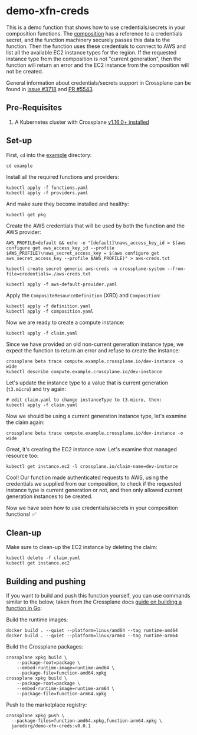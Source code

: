 # demo-xfn-creds

This is a demo function that shows how to use credentials/secrets in your
composition functions. The [composition](./example/composition.yaml) has a
reference to a credentials secret, and the function machinery securely passes
this data to the function. Then the function uses these credentials to connect
to AWS and list all the available EC2 instance types for the region. If the
requested instance type from the composition is not "current generation", then
the function will return an error and the EC2 instance from the composition will
not be created.

General information about credentials/secrets support in Crossplane can be found
in [issue #3718](https://github.com/crossplane/crossplane/issues/3718) and [PR
#5543](https://github.com/crossplane/crossplane/pull/5543).

## Pre-Requisites

1. A Kubernetes cluster with Crossplane [v1.16.0+ installed](https://docs.crossplane.io/latest/software/install/#install-crossplane)

## Set-up

First, `cd` into the [example](./example/) directory:
```
cd example
```

Install all the required functions and providers:
```
kubectl apply -f functions.yaml
kubectl apply -f providers.yaml
```

And make sure they become installed and healthy:
```
kubectl get pkg
```

Create the AWS credentials that will be used by both the function and the AWS provider:
```
AWS_PROFILE=default && echo -e "[default]\naws_access_key_id = $(aws configure get aws_access_key_id --profile $AWS_PROFILE)\naws_secret_access_key = $(aws configure get aws_secret_access_key --profile $AWS_PROFILE)" > aws-creds.txt

kubectl create secret generic aws-creds -n crossplane-system --from-file=credentials=./aws-creds.txt

kubectl apply -f aws-default-provider.yaml
```

Apply the `CompositeResourceDefinition` (XRD) and `Composition`:
```
kubectl apply -f definition.yaml
kubectl apply -f composition.yaml
```

Now we are ready to create a compute instance:
```
kubectl apply -f claim.yaml
```

Since we have provided an old non-current generation instance type, we expect the function to return an error and refuse to create the instance:
```
crossplane beta trace compute.example.crossplane.io/dev-instance -o wide
kubectl describe compute.example.crossplane.io/dev-instance
```

Let's update the instance type to a value that is current generation (`t3.micro`) and try again:
```
# edit claim.yaml to change instanceType to t3.micro, then:
kubectl apply -f claim.yaml
```

Now we should be using a current generation instance type, let's examine the claim again:
```
crossplane beta trace compute.example.crossplane.io/dev-instance -o wide
```

Great, it's creating the EC2 instance now. Let's examine that managed resource too:
```
kubectl get instance.ec2 -l crossplane.io/claim-name=dev-instance
```

Cool! Our function made authenticated requests to AWS, using the credentials we
supplied from our composition, to check if the requested instance type is
current generation or not, and then only allowed current generation instances to
be created.

Now we have seen how to use credentials/secrets in your composition functions! ✅

## Clean-up

Make sure to clean-up the EC2 instance by deleting the claim:
```
kubectl delete -f claim.yaml
kubectl get instance.ec2
```

## Building and pushing

If you want to build and push this function yourself, you can use commands
similar to the below, taken from the Crossplane docs [guide on building a
function in
Go](https://docs.crossplane.io/v1.16/guides/write-a-composition-function-in-go/#build-and-push-the-function-to-a-package-registry):

Build the runtime images:
```
docker build . --quiet --platform=linux/amd64 --tag runtime-amd64
docker build . --quiet --platform=linux/arm64 --tag runtime-arm64
```

Build the Crossplane packages:
```
crossplane xpkg build \
    --package-root=package \
    --embed-runtime-image=runtime-amd64 \
    --package-file=function-amd64.xpkg
crossplane xpkg build \
    --package-root=package \
    --embed-runtime-image=runtime-arm64 \
    --package-file=function-arm64.xpkg
```

Push to the marketplace registry:
```
crossplane xpkg push \
  --package-files=function-amd64.xpkg,function-arm64.xpkg \
  jaredorg/demo-xfn-creds:v0.0.1
```